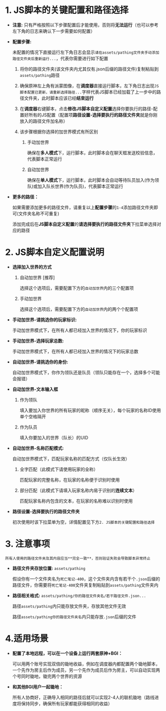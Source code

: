 # 1. JS脚本的关键配置和路径选择

 - **注意:**
	只有严格按照以下步骤配置后才能使用，否则将**无法运行**（也可以参考左下角的日志来确认下一步需要如何配置）

 - **配置步骤:** 
	
	未配置的情况下直接运行左下角日志会显示```请在assets/pathing文件夹手动添加路径文件夹后重新运行...```，代表你需要进行如下配置
	
	1. 将你的路径文件夹(该文件夹内尤其仅有.json后缀的路径文件)复制粘贴到```assets/pathing```路径
	
	2. 确保原神左上角有派蒙图像，在**调度器**直接运行脚本，左下角日志出现```JS脚本配置已更新，请重新选择路径...```字样代表JS脚本已经加载了上一步中的路径文件夹，此时脚本应该已经**结束运行**
	
	3. 在**调度器**右键脚本，点击**修改JS脚本自定义配置**选择你要执行的路径-配置好所有的JS配置（配置项**路径设置-选择要执行的路径文件夹**就是你刚放入的路径文件加名称）
	
	4. 该步骤根据你选择的加世界模式有所区别
	
		1. 手动加世界
	 
			确保在**多人模式**下，运行脚本，此时脚本会在聊天框发送校验信息，代表脚本正常运行
		
		2. 自动加世界
		
			确保在**单人模式**下，运行脚本，此时脚本会自动等待队员加入(作为领队)或加入队长世界(作为队员)，代表脚本正常运行
	
		

 - **更多的路径：**
	
	如果需要添加更多的路径文件，请重复以上**配置步骤**的```1-4```添加路径文件夹即可(文件夹名称不可重复)
	
	添加完成后在**JS脚本自定义配置**的**请选择要执行的路径文件夹**下拉菜单选择对应的路径

# 2. JS脚本自定义配置说明

 - **选择加入世界的方式**
 
	1. 自动加世界 \[推荐\]
		
		选择这个选项后，需要配置下方的```自动加世界```内的三个配置项
	
	2. 手动加世界
	
		选择这个选项后，需要配置下方的```自动加世界```内的两个个配置项

 - **手动加世界-请挑选你的玩家标识:**
 
	手动加世界模式下，在所有人都已经加入世界的情况下，你的玩家标识

 - **手动加世界-选择玩家总数:**
 
	手动加世界模式下，在所有人都已经加入世界的情况下的玩家总数

 - **自动加世界-请挑选你的身份:**
 
	自动加世界模式下，你作为领队还是队员（领队只能存在一个，选择多个可能会报错）

 - **自动加世界-文本输入框**
 
	1. 作为领队
	
		填入要加入你世界的所有玩家的昵称（顺序无关），每个玩家的名称ID使用单个空格隔开
	
	2. 作为队员
	
		填入你要加入的世界（队长）的UID
	
 - **自动加世界-名称匹配模式:**
 
	自动加世界模式下，匹配玩家名称的匹配方式（仅队长生效）
	
	1. 全字匹配（此模式下请使用玩家的全称）
	
		匹配玩家的完整名称，在玩家的名称便于识别时使用
	
	2. 部分匹配（此模式下请填入玩家名称内易于识别的**连续文本**）
	
		匹配玩家名称内包含的文本，在玩家的名称难以识别时使用
 
 - **路径设置-选择要执行的路径文件夹**
 
	初次使用时该下拉菜单为空，详情配置见下方```2. JS脚本的关键配置和路径选择```

# 3. 注意事项

	所有人使用的路径文件夹及其内容应当**完全一致**，否则验证失败会导致脚本异常终止

 - **路径文件夹存放位置:** ```assets/pathing```

	假设你有一个文件夹名为```死亡笔记-400```，这个文件夹内含有若干个```.json```后缀的路径文件，你需要将```死亡笔记-400```文件夹复制粘贴到```assets/pathing```文件夹内
	
 - **路径相关格式:** ```assets/pathing/你的路径文件夹名/若干路径文件.json...```
 
	路径```assets/pathing```内只能存放文件夹，存放其他文件无效
	
	路径```assets/pathing你的路径文件夹名```内只能存放```.json```后缀的文件

# 4.适用场景

 - **配置了本地远程，可以在一个设备上运行两套原神+BGI：**
 
	可以用两个账号实现双倍的锄地收益，例如在调度器内都配置两个锄地脚本，一个先作为房主后作为成员，另一个先作为成员后作为房主，可以自动实现两个号同时锄地，锄完两个世界的资源
	
 - **和其他BGI用户一起锄地：**
 
	所有人协商好，正确导入相同的路径后就可以实现2-4人的联机锄地（路线进度将保持同步，确保所有玩家都能获得相同的收益）